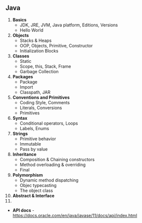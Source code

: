 ## Java
1. **Basics**
    * JDK, JRE, JVM, Java platform, Editions, Versions
    * Hello World
1. **Objects**
    * Stacks & Heaps
    * OOP, Objects, Primitive, Constructor
    * Initialization Blocks
1. **Classes**
    * Static 
    * Scope, this, Stack, Frame
    * Garbage Collection
1. **Packages**
    * Package 
    * Import
    * Classpath, JAR
1. **Conventions and Primitives**
    * Coding Style, Comments
    * Literals, Conversions
    * Primitives
1. **Syntax**
    * Conditional operators, Loops
    * Labels, Enums
1. **Strings**
    * Primitive behavior
    * Immutable
    * Pass by value
1. **Inheritance**
    * Composition & Chaining constructors
    * Method overloading & overriding
    * Final
1. **Polymorphism**
    * Dynamic method dispatching
    * Objec typecasting
    * The object class
1. **Abstract & Interface**
1. 


* **API docs** - https://docs.oracle.com/en/java/javase/11/docs/api/index.html